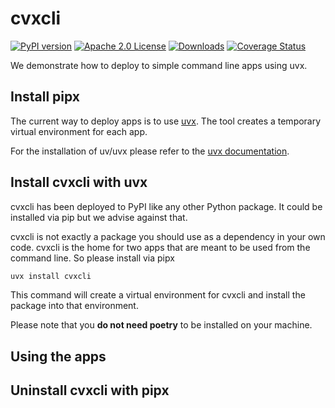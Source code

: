 # cvxcli

[![PyPI version](https://badge.fury.io/py/cvxcli.svg)](https://badge.fury.io/py/cvxcli)
[![Apache 2.0 License](https://img.shields.io/badge/License-APACHEv2-brightgreen.svg)](https://github.com/cvxgrp/cvxcli/blob/master/LICENSE)
[![Downloads](https://static.pepy.tech/personalized-badge/cvxcli?period=month&units=international_system&left_color=black&right_color=orange&left_text=PyPI%20downloads%20per%20month)](https://pepy.tech/project/cvxcli)
[![Coverage Status](https://coveralls.io/repos/github/cvxgrp/simulator/badge.png?branch=main)](https://coveralls.io/github/cvxgrp/cvxcli?branch=main)

We demonstrate how to deploy to simple command line apps using uvx.

## Install pipx

The current way to deploy apps is to use [uvx](https://docs.astral.sh/uv/guides/tools/).
The tool creates a temporary virtual environment for each app.

For the installation of uv/uvx please refer to the [uvx documentation](https://docs.astral.sh/uv/getting-started/installation/).

## Install cvxcli with uvx

cvxcli has been deployed to PyPI like any other Python package. It could be
installed via pip but we advise against that.

cvxcli is not exactly a package you should use as a dependency in your own code.
cvxcli is the home for two apps that are meant to be used from the command line.
So please install via pipx

```bash
uvx install cvxcli
```

This command will create a virtual environment for cvxcli and install the package
into that environment.

Please note that you **do not need poetry** to be installed on your machine.

## Using the apps

## Uninstall cvxcli with pipx
